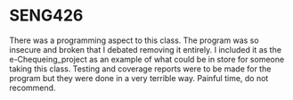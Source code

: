 # SENG426

There was a programming aspect to this class.  The program was so insecure and broken that I debated removing it entirely.  I included it as the e-Chequeing_project as an example of what could be in store for someone taking this class.  Testing and coverage reports were to be made for the program but they were done in a very terrible way.  Painful time, do not recommend.
